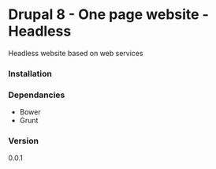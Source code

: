# Drupal 8 - One page website - Headless
Headless website based on web services

### Installation


### Dependancies
- Bower
- Grunt

### Version
0.0.1